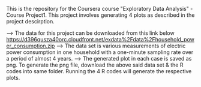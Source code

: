 This is the repository for the Coursera course "Exploratory Data Analysis" -  Course Project1. This project involves
generating 4 plots  as described in the project descirption.

--> The data for this project can be downloaded from this link below
https://d396qusza40orc.cloudfront.net/exdata%2Fdata%2Fhousehold_power_consumption.zip
--> The data set is various measurements of electric power consumption in one household with a one-minute sampling rate over a period of almost 4 years.
--> The generated plot in each case is saved as png. To generate the png file, download the above said data set & the R codes into same folder. Running the 4 R codes will generate the respective plots.
